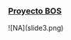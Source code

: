 <h3><b><a href="http://bosproject.org/es/" target="_blank">  Proyecto BOS</a></b></h2>
![NA](slide3.png)
